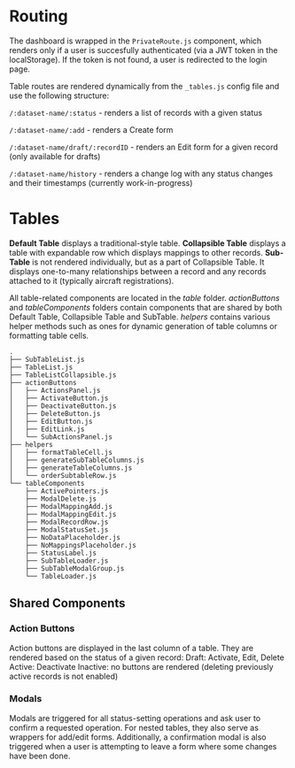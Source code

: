 # Routing
The dashboard is wrapped in the ```PrivateRoute.js``` component, which renders only if a user is succesfully authenticated (via a JWT token in the localStorage). If the token is not found, a user is redirected to the login page.

Table routes are rendered dynamically from the ```_tables.js``` config file and use the following structure:

```/:dataset-name/:status``` - renders a list of records with a given status

```/:dataset-name/:add``` - renders a Create form

```/:dataset-name/draft/:recordID``` - renders an Edit form for a given record (only available for drafts)

```/:dataset-name/history``` - renders a change log with any status changes and their timestamps (currently work-in-progress)


# Tables

**Default Table** displays a traditional-style table.
**Collapsible Table** displays a table with expandable row which displays mappings to other records.
**Sub-Table** is not rendered individually, but as a part of Collapsible Table. It displays one-to-many relationships between a record and any records attached to it (typically aircraft registrations).

All table-related components are located in the _table_ folder. _actionButtons_ and _tableComponents_ folders contain components that are shared by both Default Table, Collapsible Table and SubTable. _helpers_ contains various helper methods such as ones for dynamic generation of table columns or formatting table cells.

```
.
├── SubTableList.js
├── TableList.js
├── TableListCollapsible.js
├── actionButtons
│   ├── ActionsPanel.js
│   ├── ActivateButton.js
│   ├── DeactivateButton.js
│   ├── DeleteButton.js
│   ├── EditButton.js
│   ├── EditLink.js
│   └── SubActionsPanel.js
├── helpers
│   ├── formatTableCell.js
│   ├── generateSubTableColumns.js
│   ├── generateTableColumns.js
│   └── orderSubtableRow.js
└── tableComponents
    ├── ActivePointers.js
    ├── ModalDelete.js
    ├── ModalMappingAdd.js
    ├── ModalMappingEdit.js
    ├── ModalRecordRow.js
    ├── ModalStatusSet.js
    ├── NoDataPlaceholder.js
    ├── NoMappingsPlaceholder.js
    ├── StatusLabel.js
    ├── SubTableLoader.js
    ├── SubTableModalGroup.js
    └── TableLoader.js
```
## Shared Components
### Action Buttons
Action buttons are displayed in the last column of a table. They are rendered based on the status of a given record:
Draft: Activate, Edit, Delete
Active: Deactivate
Inactive: no buttons are rendered (deleting previously active records is not enabled)

### Modals
Modals are triggered for all status-setting operations and ask user to confirm a requested operation. For nested tables, they also serve as wrappers for add/edit forms. Additionally, a confirmation modal is also triggered when a user is attempting to leave a form where some changes have been done.

